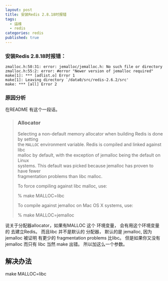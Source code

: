 ```yaml
---
layout: post
title: 安装Redis 2.8.18时报错
tags:
  - 运维
  - redis
categories: redis
published: true
---  
```


### 安装Redis 2.8.18时报错：
```code
zmalloc.h:50:31: error: jemalloc/jemalloc.h: No such file or directory
zmalloc.h:55:2: error: #error "Newer version of jemalloc required"
make[1]: *** [adlist.o] Error 1
make[1]: Leaving directory `/data0/src/redis-2.6.2/src'
make: *** [all] Error 2
```

### 原因分析

在README 有这个一段话。
>### Allocator  
>Selecting a non-default memory allocator when building Redis is done by setting  
>the `MALLOC` environment variable. Redis is compiled and linked against libc  
>malloc by default, with the exception of jemalloc being the default on Linux  
>systems. This default was picked because jemalloc has proven to have fewer  
>fragmentation problems than libc malloc.  
> 
>To force compiling against libc malloc, use:  
> 
>    % make MALLOC=libc  
> 
>To compile against jemalloc on Mac OS X systems, use:  
> 
>    % make MALLOC=jemalloc

<!-- more -->

说关于分配器allocator，如果有MALLOC 这个 环境变量， 会有用这个环境变量的 去建立Redis。
而且libc 并不是默认的 分配器， 默认的是 jemalloc, 因为 jemalloc 被证明 有更少的 fragmentation problems 比libc。
但是如果你又没有jemalloc 而只有 libc 当然 make 出错。 所以加这么一个参数。

## 解决办法

make MALLOC=libc